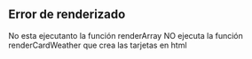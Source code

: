 ## Error de renderizado
No esta ejecutanto la función renderArray
NO ejecuta la función renderCardWeather que crea las tarjetas en html